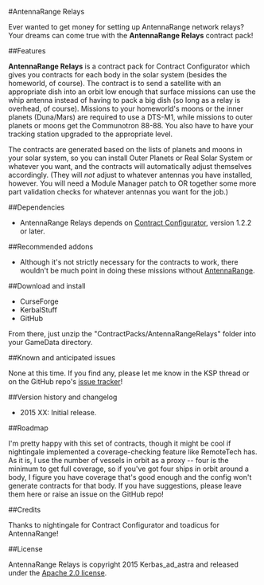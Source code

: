 #AntennaRange Relays

Ever wanted to get money for setting up AntennaRange network relays?  Your dreams can come true with the **AntennaRange Relays** contract pack!

##Features

**AntennaRange Relays** is a contract pack for Contract Configurator which gives you contracts for each body in the solar system (besides the homeworld, of course).  The contract is to send a satellite with an appropriate dish into an orbit low enough that surface missions can use the whip antenna instead of having to pack a big dish (so long as a relay is overhead, of course).  Missions to your homeworld's moons or the inner planets (Duna/Mars) are required to use a DTS-M1, while missions to outer planets or moons get the Communotron 88-88.  You also have to have your tracking station upgraded to the appropriate level.

The contracts are generated based on the lists of planets and moons in your solar system, so you can install Outer Planets or Real Solar System or whatever you want, and the contracts will automatically adjust themselves accordingly.  (They will *not* adjust to whatever antennas you have installed, however.  You will need a Module Manager patch to OR together some more part validation checks for whatever antennas you want for the job.)

##Dependencies

* AntennaRange Relays depends on [Contract Configurator](http://forum.kerbalspaceprogram.com/threads/101604-1-0-2-Contract-Configurator-v1-0-4-2015-05-08), version 1.2.2 or later.

##Recommended addons

* Although it's not strictly necessary for the contracts to work, there wouldn't be much point in doing these missions without [AntennaRange](http://forum.kerbalspaceprogram.com/threads/56440-1-0-AntennaRange-1-8-Enforce-and-Encourage-Antenna-Diversity).

##Download and install

* CurseForge
* KerbalStuff
* GitHub

From there, just unzip the "ContractPacks/AntennaRangeRelays" folder into your GameData directory.

##Known and anticipated issues

None at this time.  If you find any, please let me know in the KSP thread or on the GitHub repo's [issue tracker](https://github.com/Kerbas-ad-astra/AntennaRange-Relays/issues)!

##Version history and changelog

* 2015 XX: Initial release.

##Roadmap

I'm pretty happy with this set of contracts, though it might be cool if nightingale implemented a coverage-checking feature like RemoteTech has.  As it is, I use the number of vessels in orbit as a proxy -- four is the minimum to get full coverage, so if you've got four ships in orbit around a body, I figure you have coverage that's good enough and the config won't generate contracts for that body.  If you have suggestions, please leave them here or raise an issue on the GitHub repo!

##Credits

Thanks to nightingale for Contract Configurator and toadicus for AntennaRange!

##License

AntennaRange Relays is copyright 2015 Kerbas_ad_astra and released under the [Apache 2.0 license](https://www.apache.org/licenses/LICENSE-2.0).
